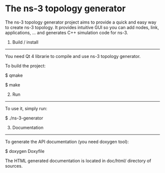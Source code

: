 The ns-3 topology generator
===========================

The ns-3 topology generator project aims to provide a quick and easy way to create ns-3 topology.
It provides intuitive GUI so you can add nodes, link, applications, ... and generates C++ simulation 
code for ns-3.

1) Build / install
------------------

You need Qt 4 librarie to compile and use ns-3 topology generator.

To build the project:

 $ qmake
 
 $ make 

2) Run
------------------

To use it, simply run:

 $ ./ns-3-generator

3) Documentation
------------------

To generate the API documentation (you need doxygen tool):

$ doxygen Doxyfile

The HTML generated documentation is located in doc/html/ directory of sources.


